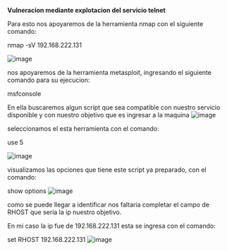 **Vulneracion mediante explotacion del servicio telnet**

Para esto nos apoyaremos de la herramienta  nmap con el siguiente comando:

nmap -sV 192.168.222.131 

![image](https://github.com/user-attachments/assets/59ee4216-3d88-4314-afa5-7a80d7068fd5)

nos apoyaremos de la  herramienta metasploit, ingresando el siguiente comando para su  ejecucion:

msfconsole

En ella buscaremos algun script que sea compatible con nuestro servicio disponible y con nuestro objetivo que es ingresar a la maquina
![image](https://github.com/user-attachments/assets/e2fa8497-b3ed-4024-a874-dacaac890875)

seleccionamos el esta herramienta con el comando:

 use 5

![image](https://github.com/user-attachments/assets/ed01761f-4cfe-4b31-b800-5a97a968675f)

visualizamos las opciones que tiene este script ya preparado, con el comando:

show options
![image](https://github.com/user-attachments/assets/3cb108e2-3f92-4dd1-ad27-b25aa6d0ede6)

como se puede llegar a identificar nos faltaria completar el campo de RHOST que seria la ip nuestro objetivo.

En mi caso la ip fue de 192.168.222.131 esta se ingresa con el comando:

set RHOST 192.168.222.131
![image](https://github.com/user-attachments/assets/41820f44-3ac5-4db8-9e6d-cd8e3cd07951)



